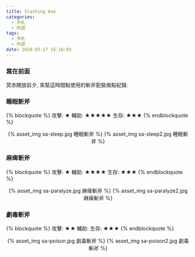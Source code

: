 ```yaml
---
title: Slashing Axe
categories:
  - 手札
  - 吟遊
tags:
  - 手札
  - 吟遊
date: 2020-03-27 15:16:03
---
```

### 寫在前面

冥赤開放前夕, 來幫這時間點使用的斬斧配裝做點紀錄.

### 睡眠斬斧
{% blockquote %}
攻擊: ★
輔助: ★★★★★
生存: ★★★
{% endblockquote %}
<center>{% asset_img sa-sleep.jpg 睡眠斬斧 %} {% asset_img sa-sleep2.jpg 睡眠斬斧 %}</center>


### 麻痺斬斧
{% blockquote %}
攻擊: ★
輔助: ★★★★
生存: ★★★
{% endblockquote %}
<center>{% asset_img sa-paralyze.jpg 麻痺斬斧 %} {% asset_img sa-paralyze2.jpg 麻痺斬斧 %}</center>


### 劇毒斬斧
{% blockquote %}
攻擊: ★★
輔助:
生存: ★★★
{% endblockquote %}
<center>{% asset_img sa-poison.jpg 劇毒斬斧 %} {% asset_img sa-poison2.jpg 劇毒斬斧 %}</center>
